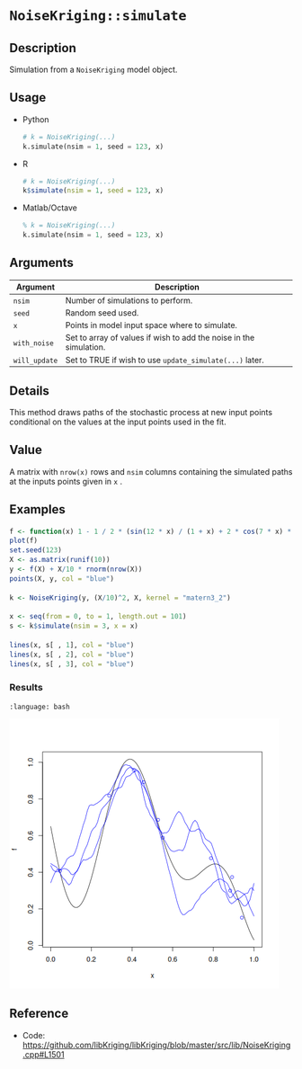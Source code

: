# `NoiseKriging::simulate`


## Description

Simulation from a `NoiseKriging` model object.


## Usage

* Python
    ```python
    # k = NoiseKriging(...)
    k.simulate(nsim = 1, seed = 123, x)
    ```
* R
    ```r
    # k = NoiseKriging(...)
    k$simulate(nsim = 1, seed = 123, x)
    ```
* Matlab/Octave
    ```octave
    % k = NoiseKriging(...)
    k.simulate(nsim = 1, seed = 123, x)
    ```


## Arguments

Argument      |Description
------------- |----------------
`nsim`     |     Number of simulations to perform.
`seed`     |     Random seed used.
`x`     |     Points in model input space where to simulate.
`with_noise`     |     Set to array of values if wish to add the noise in the simulation.
`will_update`     |     Set to TRUE if wish to use `update_simulate(...)` later.


## Details

This method draws paths of the stochastic process at new input
 points conditional on the values at the input points used in the
 fit.


## Value

A matrix with `nrow(x)` rows and `nsim` 
 columns containing the simulated paths at the inputs points
 given in `x` .


## Examples

```r
f <- function(x) 1 - 1 / 2 * (sin(12 * x) / (1 + x) + 2 * cos(7 * x) * x^5 + 0.7)
plot(f)
set.seed(123)
X <- as.matrix(runif(10))
y <- f(X) + X/10 * rnorm(nrow(X))
points(X, y, col = "blue")

k <- NoiseKriging(y, (X/10)^2, X, kernel = "matern3_2")

x <- seq(from = 0, to = 1, length.out = 101)
s <- k$simulate(nsim = 3, x = x)

lines(x, s[ , 1], col = "blue")
lines(x, s[ , 2], col = "blue")
lines(x, s[ , 3], col = "blue")
```

### Results
```{literalinclude} ../functions/examples/simulate.NoiseKriging.md.Rout
:language: bash
```
![](../functions/examples/simulate.NoiseKriging.md.png)


## Reference

* Code: <https://github.com/libKriging/libKriging/blob/master/src/lib/NoiseKriging.cpp#L1501>


